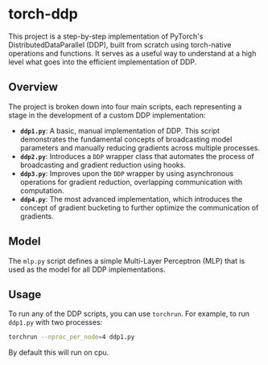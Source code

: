 # torch-ddp

This project is a step-by-step implementation of PyTorch's DistributedDataParallel (DDP), built from scratch using
torch-native operations and functions. It serves as a useful way to understand at a high level what goes into the
efficient implementation of DDP.

## Overview

The project is broken down into four main scripts, each representing a stage in the development of a custom DDP implementation:

*   **`ddp1.py`**: A basic, manual implementation of DDP. This script demonstrates the fundamental concepts of broadcasting model parameters and manually reducing gradients across multiple processes.
*   **`ddp2.py`**: Introduces a `DDP` wrapper class that automates the process of broadcasting and gradient reduction using hooks.
*   **`ddp3.py`**: Improves upon the `DDP` wrapper by using asynchronous operations for gradient reduction, overlapping communication with computation.
*   **`ddp4.py`**: The most advanced implementation, which introduces the concept of gradient bucketing to further optimize the communication of gradients.

## Model

The `mlp.py` script defines a simple Multi-Layer Perceptron (MLP) that is used as the model for all DDP implementations.

## Usage

To run any of the DDP scripts, you can use `torchrun`. For example, to run `ddp1.py` with two processes:

```bash
torchrun --nproc_per_node=4 ddp1.py
```

By default this will run on cpu.